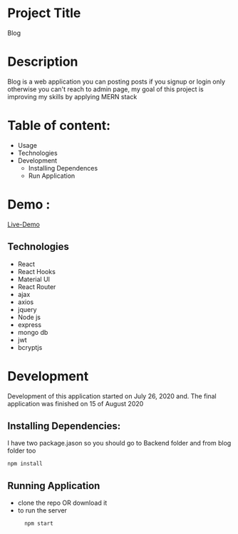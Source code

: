 # Project Title 
  Blog
# Description 
 Blog is a web application you can posting posts if you signup or login only otherwise you can't reach to admin page, my goal of this project is improving my skills by applying MERN stack
# Table of content:
- Usage 
- Technologies
- Development
  - Installing Dependences
  - Run Application
# Demo :
[Live-Demo](https://www.youtube.com/watch?v=m1S4WwyIlM4&feature=youtu.be)
## Technologies
- React
- React Hooks
- Material UI
- React Router
- ajax
- axios
- jquery
- Node js
- express
- mongo db
- jwt 
- bcryptjs
# Development
Development of this application started on July 26, 2020 and. The final application was finished on 15 of August 2020
## Installing Dependencies:
I have two package.jason so you should go to Backend folder and from blog folder too
```
npm install
```
## Running Application
- clone the repo OR download it 
- to run the server
  ```
    npm start
  ```
